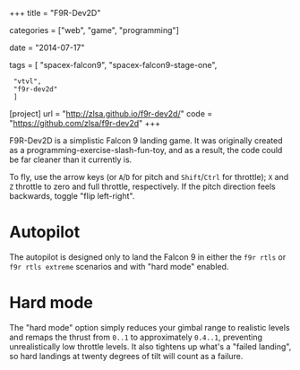 +++
title = "F9R-Dev2D"

categories = ["web", "game", "programming"]

date = "2014-07-17"

tags = [
     "spacex-falcon9",
     "spacex-falcon9-stage-one",
     
     "vtvl",
     "f9r-dev2d"
     ]

[project]
url = "http://zlsa.github.io/f9r-dev2d/"
code = "https://github.com/zlsa/f9r-dev2d"
+++

F9R-Dev2D is a simplistic Falcon 9 landing game. It was originally
created as a programming-exercise-slash-fun-toy, and as a result, the
code could be far cleaner than it currently is.

To fly, use the arrow keys (or `A`/`D` for pitch and `Shift`/`Ctrl`
for throttle); `X` and `Z` throttle to zero and full throttle,
respectively. If the pitch direction feels backwards, toggle "flip
left-right".

<!--more-->

# Autopilot

The autopilot is designed only to land the Falcon 9 in either the `f9r
rtls` or `f9r rtls extreme` scenarios and with "hard mode" enabled. 

# Hard mode

The "hard mode" option simply reduces your gimbal range to realistic
levels and remaps the thrust from `0..1` to approximately `0.4..1`,
preventing unrealistically low throttle levels. It also tightens up
what's a "failed landing", so hard landings at twenty degrees of tilt
will count as a failure.
